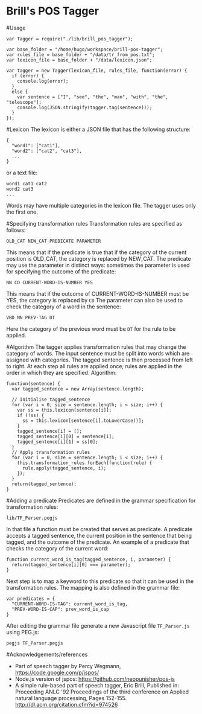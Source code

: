 Brill's POS Tagger
==============

#Usage
```
var Tagger = require("./lib/brill_pos_tagger");

var base_folder = "/home/hugo/workspace/brill-pos-tagger";
var rules_file = base_folder + "/data/tr_from_pos.txt";
var lexicon_file = base_folder + "/data/lexicon.json";

var tagger = new Tagger(lexicon_file, rules_file, function(error) {
  if (error) {
    console.log(error);
  }
  else {
    var sentence = ["I", "see", "the", "man", "with", "the", "telescope"];
    console.log(JSON.stringify(tagger.tag(sentence)));
  }
});
```

#Lexicon
The lexicon is either a JSON file that has the following structure:
```
{
  "word1": ["cat1"],
  "word2": ["cat2", "cat3"],
  ...
}
```
or a text file:
```
word1 cat1 cat2
word2 cat3
...
```
Words may have multiple categories in the lexicon file. The tagger uses only the first one.

#Specifying transformation rules
Transformation rules are specified as follows:
```
OLD_CAT NEW_CAT PREDICATE PARAMETER
```
This means that if the predicate is true that if the category of the current position is OLD_CAT, the category is replaced by NEW_CAT. The predicate may use the parameter in distinct ways: sometimes the parameter is used for specifying the outcome of the predicate:
```
NN CD CURRENT-WORD-IS-NUMBER YES
```
This means that if the outcome of CURRENT-WORD-IS-NUMBER must be YES, the category is replaced by <code>CD</code>
The parameter can also be used to check the category of a word in the sentence:
```
VBD NN PREV-TAG DT
```
Here the category of the previous word must be <code>DT</code> for the rule to be applied.

#Algorithm
The tagger applies transformation rules that may change the category of words. The input sentence must be split into words which are assigned with categories. The tagged sentence is then processed from left to right. At each step all rules are applied once; rules are applied in the order in which they are specified. Algorithm:
```
function(sentence) {
  var tagged_sentence = new Array(sentence.length);

  // Initialise tagged_sentence
  for (var i = 0, size = sentence.length; i < size; i++) {
    var ss = this.lexicon[sentence[i]];
    if (!ss) {
      ss = this.lexicon[sentence[i].toLowerCase()];
    }
    tagged_sentence[i] = [];
    tagged_sentence[i][0] = sentence[i];
    tagged_sentence[i][1] = ss[0];
  }
  // Apply transformation rules
  for (var i = 0, size = sentence.length; i < size; i++) {
    this.transformation_rules.forEach(function(rule) {
      rule.apply(tagged_sentence, i);
    });
  }
  return(tagged_sentence);
}
```

#Adding a predicate
Predicates are defined in the grammar specification for transformation rules:
```
lib/TF_Parser.pegjs
```

In that file a function must be created that serves as predicate. A predicate accepts a tagged sentence, the current position in the sentence that being tagged, and the outcome of the predicate. An example of a predicate that checks the category of the current word:
```
function current_word_is_tag(tagged_sentence, i, parameter) {
  return(tagged_sentence[i][0] === parameter);
}
```
Next step is to map a keyword to this predicate so that it can be used in the transformation rules. The mapping is also defined in the grammar file:
```
var predicates = {
  "CURRENT-WORD-IS-TAG": current_word_is_tag,
  "PREV-WORD-IS-CAP": prev_word_is_cap
}
```
After editing the grammar file generate a new Javascript file <code>TF_Parser.js</code> using PEG.js:
```
pegjs TF_Parser.pegjs
```

#Acknowledgements/references
* Part of speech tagger by Percy Wegmann, https://code.google.com/p/jspos/
* Node.js version of jspos: https://github.com/neopunisher/pos-js
* A simple rule-based part of speech tagger, Eric Brill, Published in: Proceeding ANLC '92 Proceedings of the third conference on Applied natural language processing, Pages 152-155. http://dl.acm.org/citation.cfm?id=974526
